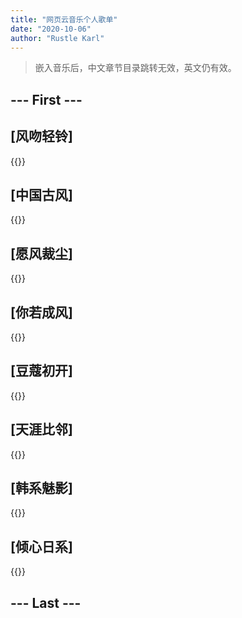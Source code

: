 ```yaml
---
title: "网页云音乐个人歌单"
date: "2020-10-06"
author: "Rustle Karl"
---
```


> 嵌入音乐后，中文章节目录跳转无效，英文仍有效。

## --- First ---

## [风吻轻铃]

{{<music auto="https://music.163.com/#/playlist?id=44378207">}}


## [中国古风]

{{<music auto="https://music.163.com/#/playlist?id=44185036">}}


## [愿风裁尘]

{{<music auto="https://music.163.com/#/playlist?id=44203021">}}


## [你若成风]

{{<music auto="https://music.163.com/#/playlist?id=44212909">}}


## [豆蔻初开]

{{<music auto="https://music.163.com/#/playlist?id=439191388">}}


## [天涯比邻]

{{<music auto="https://music.163.com/#/playlist?id=44224028">}}


## [韩系魅影]

{{<music auto="https://music.163.com/#/playlist?id=173337589">}}


## [倾心日系]

{{<music auto="https://music.163.com/#/playlist?id=162701435">}}


## --- Last ---
